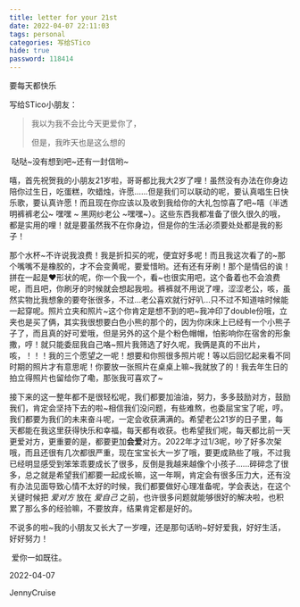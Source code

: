 ```yaml
---
title: letter for your 21st
date: 2022-04-07 22:11:03
tags: personal
categories: 写给STico
hide: true
password: 118414
---
```

要每天都快乐
<!--more-->
写给STico小朋友：

> 我以为我不会比今天更爱你了，
>
> 但是，我昨天也是这么想的

​		哒哒\~没有想到吧\~还有一封信哟\~

​		嘻，首先祝贺我的小朋友21岁啦，哥哥都比我大2岁了哩！虽然没有办法在你身边陪你过生日，吃蛋糕，吹蜡烛，许愿......但是我们可以联动的呢，要认真唱生日快乐歌，要认真许愿！而且现在你应该以及收到我给你的大礼包惊喜了吧\~嘻（半透明裤裤老公\~ 嘿嘿 \~ 黑网纱老公 \~嘿嘿\~）。这些东西我都准备了很久很久的哦，都是实用的哩！就是要虽然我不在你身边，但是你的生活必须要处处都是我的影子！

​		那个水杯\~不许说我浪费！我是折扣买的呢，便宜好多呢！而且我这次看了的\~那个嘴嘴不是橡胶的，才不会变黄呢，要爱惜哟。还有还有牙刷！那个是情侣的诶！拼在一起是❤形状的呢，你一个我一个，看\~也很实用吧，这个备着也不会浪费呢，而且吧，你刷牙的时候就会想起我啦。裤裤就不用说了哩，涩涩老公，咳，虽然实物比我想象的要夸张很多，不过...老公喜欢就行好叭...只不过不知道啥时候能一起穿呢。照片立夹和照片\~这个你肯定是想不到的吧\~我冲印了double份哦，立夹也是买了俩，其实我很想要白色小熊的那个的，因为你床床上已经有一个小熊子子了，而且真的好可爱哦，但是另外的这个是个粉色帽帽，怕影响你在宿舍的形象撒，哼！就只能委屈我自己咯\~照片我筛选了好久呢，我俩是真的不出片，咳，！！！我的三个愿望之一呢！想要和你照很多照片呢！等以后回忆起来看不同时期的照片才有意思呢！你要放一张照片在桌桌上嘛\~我就放了的！我去年生日的拍立得照片也留给你了嘞，那张我可喜欢了\~

​		接下来的这一整年都不是很轻松呢，我们都要加油油，努力，多多鼓励对方，鼓励我们，肯定会坚持下去的啦\~相信我们没问题，有些难熬，也委屈宝宝了呢，哼。我们都要为我们的未来奋斗呢，一定会收获满满的。希望老公21岁的日子里，每天都能在我这里获得快乐和幸福，每天都有收获。也希望我们呢，每天都比前一天更爱对方，更重要的是，都要更加**会爱**对方。2022年才过1/3呢，吵了好多次架哦，而且还很有几次都很严重，现在宝宝长大一岁了哦，要更成熟些了哦，不过我已经明显感受到笨笨乖要成长了很多，反倒是我越来越像个小孩子......碎碎念了很多，总之就是希望我们都要一起成长嘛，这一年啊，肯定会有很多压力大，还有没有办法见面导致心情不太好的时候，我们都要做好心理准备呢，学会表达，在这个关键时候把  *爱对方*  放在  *爱自己*  之前，也许很多问题就能够很好的解决啦，也积累了那么多的经验嘛，不要放弃，结果肯定都是好的。

​		不说多的啦\~我的小朋友又长大了一岁哩，还是那句话哟\~好好爱我，好好生活，好好努力！

​		爱你一如既往。

2022-04-07

JennyCruise  
